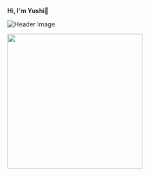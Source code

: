 
<!--<a href="https://github.com/YoshieYuushi#gh-light-mode-only">
  <img align="right" src="https://github-readme-stats-git-masterrstaa-rickstaa.vercel.app/api?username=YoshieYuushi&show_icons=true&icon_color=805AD5&text_color=718096&bg_color=ffffff&hide_title=true#gh-light-mode-only"/>
</a>
<a href="https://github.com/YoshieYuushi#gh-dark-mode-only">
  <img align="right" src="https://github-readme-stats-git-masterrstaa-rickstaa.vercel.app/api?username=YoshieYuushi&show_icons=true&hide_title=true&theme=merko#gh-dark-mode-only"/>
</a>-->

<b>Hi, I'm Yushi👋</b>

![Header Image](header.svg)

<a href="https://github.com/YoshieYuushi">
  <img src = 'https://cdn.acwing.com/media/article/image/2022/07/12/52520_f251725801-typing-github.gif' width="310"/>
</a>



<!--<a href="https://YoshieYuushi.com">
  <img src="https://img.shields.io/badge/Author-YoshieYuushi-blue" />
</a>-->

<!--<a href="https://github.com/YoshieYuushi">
  <img src="https://komarev.com/ghpvc/?username=YoshieYuushi" />
</a>-->

<!-- markdown style -->
<!--![](https://img.shields.io/badge/Author-tonngw-blue) ![](https://komarev.com/ghpvc/?username=tonngw)-->
<!--
**tonngw/tonngw** is a ✨ _special_ ✨ repository because its `README.md` (this file) appears on your GitHub profile.

Here are some ideas to get you started:

- 🔭 I’m currently working on ...
- 🌱 I’m currently learning ...
- 👯 I’m looking to collaborate on ...
- 🤔 I’m looking for help with ...
- 💬 Ask me about ...
- 📫 How to reach me: ...
- 😄 Pronouns: ...
- ⚡ Fun fact: ...
-->

